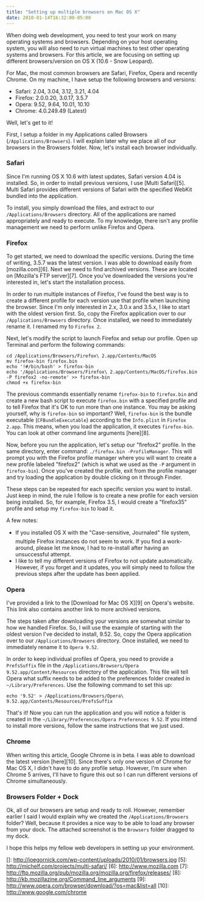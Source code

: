 ```yaml
---
title: "Setting up multiple browsers on Mac OS X"
date: 2010-01-14T16:32:00-05:00
---
```


When doing web development, you need to test your work on many operating systems and browsers. Depending on your host operating system, you will also need to run virtual machines to test other operating systems and browsers. For this article, we are focusing on setting up different browsers/version on OS X (10.6 - Snow Leopard).

For Mac, the most common browsers are Safari, Firefox, Opera and recently Chrome. On my machine, I have setup the following browsers and versions:

*   Safari: 2.04, 3.04, 3.12, 3.21, 4.04
*   Firefox: 2.0.0.20, 3.0.17, 3.5.7
*   Opera: 9.52, 9.64, 10.01, 10.10
*   Chrome: 4.0.249.49 (Latest)

<!-- more -->

Well, let's get to it!

First, I setup a folder in my Applications called Browsers (`/Applications/Browsers`). I will explain later why we place all of our browsers in the Browsers folder. Now, let's install each browser individually.

### Safari

Since I'm running OS X 10.6 with latest updates, Safari version 4.04 is installed. So, in order to install previous versions, I use [Multi Safari][5]. Multi Safari provides different versions of Safari with the specified WebKit bundled into the application.

To install, you simply download the files, and extract to our `/Applications/Browsers` directory. All of the applications are named appropriately and ready to execute. To my knowledge, there isn't any profile management we need to perform unlike Firefox and Opera.

### Firefox

To get started, we need to download the specific versions. During the time of writing, 3.5.7 was the latest version. I was able to download easily from [mozilla.com][6]. Next we need to find archived versions. These are located on [Mozilla's FTP server][7]. Once you've downloaded the versions you're interested in, let's start the installation process.

In order to run multiple instances of Firefox, I've found the best way is to create a different profile for each version use that profile when launching the browser. Since I'm only interested in 2.x, 3.0.x and 3.5.x, I like to start with the oldest version first. So, copy the Firefox application over to our `/Applications/Browsers` directory. Once installed, we need to immediately rename it. I renamed my to `Firefox 2`.

Next, let's modify the script to launch Firefox and setup our profile. Open up Terminal and perform the following commands:

    cd /Applications/Browsers/Firefox\ 2.app/Contents/MacOS
    mv firefox-bin firefox.bin
    echo '!#/bin/bash' > firefox-bin
    echo '/Applications/Browsers/Firefox\ 2.app/Contents/MacOS/firefox.bin -P firefox2 -no-remote' >> firefox-bin
    chmod +x firefox-bin

The previous commands essentially rename `firefox-bin` to `firefox.bin` and create a new bash script to execute `firefox.bin` with a specified profile and to tell Firefox that it's OK to run more than one instance. You may be asking yourself, why is `firefox-bin` so important? Well, `firefox-bin` is the bundle executable (`CFBundleExecutable`) according to the `Info.plist` in `Firefox 2.app`. This means, when you load the application, it executes `firefox-bin`. You can look at other command line arguments [here][8].

Now, before you run the application, let's setup our "firefox2" profile. In the same directory, enter command: `./firefox.bin -ProfileManager`. This will prompt you with the Firefox profile manager where you will want to create a new profile labeled "firefox2" (which is what we used as the `-P` argument in `firefox-bin`). Once you've created the profile, exit from the profile manager and try loading the application by double clicking on it through Finder.

These steps can be repeated for each specific version you want to install. Just keep in mind, the rule I follow is to create a new profile for each version being installed. So, for example, Firefox 3.5, I would create a "firefox35" profile and setup my `firefox-bin` to load it.

A few notes:

* If you installed OS X with the "Case-sensitive, Journaled" file system, multiple Firefox instances do not seem to work. If you find a work-around, please let me know, I had to re-install after having an unsuccessful attempt.
* I like to tell my different versions of Firefox to not update automatically. However, if you forget and it updates, you will simply need to follow the previous steps after the update has been applied.

### Opera

I've provided a link to the [Download for Mac OS X][9] on Opera's website. This link also contains another link to more archived versions.

The steps taken after downloading your versions are somewhat similar to how we handled Firefox. So, I will use the example of starting with the oldest version I've decided to install, 9.52. So, copy the Opera application over to our `/Applications/Browsers` directory. Once installed, we need to immediately rename it to `Opera 9.52`.

In order to keep individual profiles of Opera, you need to provide a `PrefsSuffix` file in the `/Applications/Browsers/Opera 9.52.app/Content/Resources` directory of the application. This file will tell Opera what suffix needs to be added to the preferences folder created in `~/Library/Preferences`. Use the following command to set this up:

    echo '9.52' > /Applications/Browsers/Opera\ 9.52.app/Contents/Resources/PrefsSuffix

That's it! Now you can run the application and you will notice a folder is created in the `~/Library/Preferences/Opera Preferences 9.52`. If you intend to install more versions, follow the same instructions that we just used.

### Chrome

When writing this article, Google Chrome is in beta. I was able to download the latest version [here][10]. Since there's only one version of Chrome for Mac OS X, I didn't have to do any profile setup. However, I'm sure when Chrome 5 arrives, I'll have to figure this out so I can run different versions of Chrome simultaneously.

### Browsers Folder + Dock

Ok, all of our browsers are setup and ready to roll. However, remember earlier I said I would explain why we created the `/Applications/Browsers` folder? Well, because it provides a nice way to be able to load any browser from your dock. The attached screenshot is the `Browsers` folder dragged to my dock.

I hope this helps my fellow web developers in setting up your environment.

 []: http://joegornick.com/wp-content/uploads/2010/01/browsers.jpg
 [5]: http://michelf.com/projects/multi-safari/
 [6]: http://www.mozilla.com
 [7]: http://ftp.mozilla.org/pub/mozilla.org/mozilla.org/firefox/releases/
 [8]: http://kb.mozillazine.org/Command_line_arguments
 [9]: http://www.opera.com/browser/download/?os=mac&list=all
 [10]: http://www.google.com/chrome
